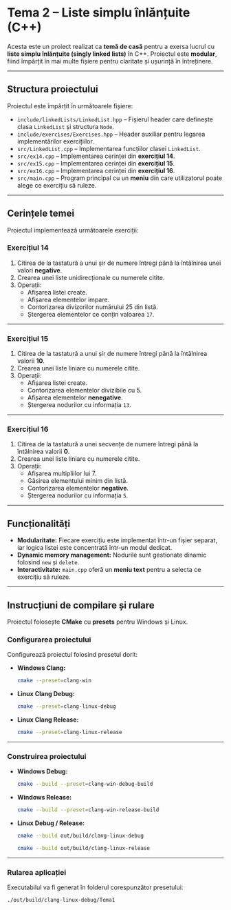 # Tema 2 – Liste simplu înlănțuite (C++)

Acesta este un proiect realizat ca **temă de casă** pentru a exersa lucrul cu **liste simplu înlănțuite (singly linked lists)** în C++.
Proiectul este **modular**, fiind împărțit în mai multe fișiere pentru claritate și ușurință în întreținere.

---

## Structura proiectului

Proiectul este împărțit în următoarele fișiere:

- `include/linkedLists/LinkedList.hpp` – Fișierul header care definește clasa `LinkedList` și structura `Node`.
- `include/exercises/Exercises.hpp` – Header auxiliar pentru legarea implementărilor exercițiilor.
- `src/LinkedList.cpp` – Implementarea funcțiilor clasei `LinkedList`.
- `src/ex14.cpp` – Implementarea cerinței din **exercițiul 14**.
- `src/ex15.cpp` – Implementarea cerinței din **exercițiul 15**.
- `src/ex16.cpp` – Implementarea cerinței din **exercițiul 16**.
- `src/main.cpp` – Program principal cu un **meniu** din care utilizatorul poate alege ce exercițiu să ruleze.

---

## Cerințele temei

Proiectul implementează următoarele exerciții:

### Exercițiul 14
1. Citirea de la tastatură a unui șir de numere întregi până la întâlnirea unei valori **negative**.
2. Crearea unei liste unidirecționale cu numerele citite.
3. Operații:
   - Afișarea listei create.
   - Afișarea elementelor impare.
   - Contorizarea divizorilor numărului 25 din listă.
   - Ștergerea elementelor ce conțin valoarea `17`.

---

### Exercițiul 15
1. Citirea de la tastatură a unui șir de numere întregi până la întâlnirea valorii **10**.
2. Crearea unei liste liniare cu numerele citite.
3. Operații:
   - Afișarea listei create.
   - Contorizarea elementelor divizibile cu 5.
   - Afișarea elementelor **nenegative**.
   - Ștergerea nodurilor cu informația `13`.

---

### Exercițiul 16
1. Citirea de la tastatură a unei secvențe de numere întregi până la întâlnirea valorii **0**.
2. Crearea unei liste liniare cu numerele citite.
3. Operații:
   - Afișarea multipliilor lui 7.
   - Găsirea elementului minim din listă.
   - Contorizarea elementelor **negative**.
   - Ștergerea nodurilor cu informația `5`.

---

## Funcționalități

- **Modularitate:** Fiecare exercițiu este implementat într-un fișier separat, iar logica listei este concentrată într-un modul dedicat.
- **Dynamic memory management:** Nodurile sunt gestionate dinamic folosind `new` și `delete`.
- **Interactivitate:** `main.cpp` oferă un **meniu text** pentru a selecta ce exercițiu să ruleze.

---

## Instrucțiuni de compilare și rulare

Proiectul folosește **CMake** cu **presets** pentru Windows și Linux.

### Configurarea proiectului

Configurează proiectul folosind presetul dorit:

- **Windows Clang:**
    ```bash
    cmake --preset=clang-win
    ```

- **Linux Clang Debug:**
    ```bash
    cmake --preset=clang-linux-debug
    ```

- **Linux Clang Release:**
    ```bash
    cmake --preset=clang-linux-release
    ```

---

### Construirea proiectului

- **Windows Debug:**
    ```bash
    cmake --build --preset=clang-win-debug-build
    ```

- **Windows Release:**
    ```bash
    cmake --build --preset=clang-win-release-build
    ```

- **Linux Debug / Release:**
    ```bash
    cmake --build out/build/clang-linux-debug
    ```
    ```bash
    cmake --build out/build/clang-linux-release
    ```

---

### Rularea aplicației

Executabilul va fi generat în folderul corespunzător presetului:

```bash
./out/build/clang-linux-debug/Tema1
```
